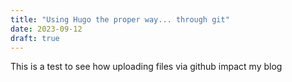 ```yaml
---
title: "Using Hugo the proper way... through git"
date: 2023-09-12
draft: true
---
```


This is a test to see how uploading files via github impact my blog
